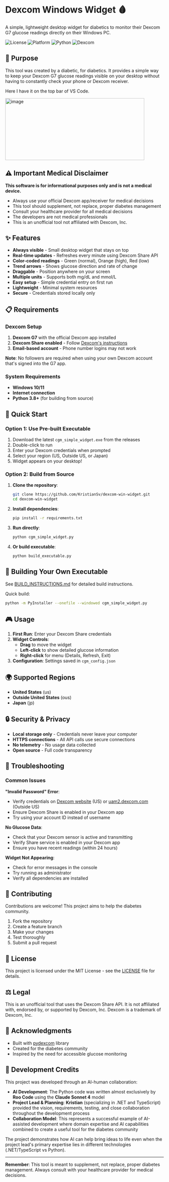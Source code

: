 # Dexcom Windows Widget 🩸

A simple, lightweight desktop widget for diabetics to monitor their Dexcom G7 glucose readings directly on their Windows PC.

![License](https://img.shields.io/badge/license-MIT-blue.svg)
![Platform](https://img.shields.io/badge/platform-Windows-blue.svg)
![Python](https://img.shields.io/badge/python-3.8+-blue.svg)
![Dexcom](https://img.shields.io/badge/Dexcom-G7-green.svg)

## 🎯 Purpose

This tool was created by a diabetic, for diabetics. It provides a simple way to keep your Dexcom G7 glucose readings visible on your desktop without having to constantly check your phone or Dexcom receiver.

Here I have it on the top bar of VS Code.

<img width="442" height="196" alt="image" src="https://github.com/user-attachments/assets/128d45b3-5a56-4905-a7a3-b777b16345c3" />

## ⚠️ Important Medical Disclaimer

**This software is for informational purposes only and is not a medical device.** 

- Always use your official Dexcom app/receiver for medical decisions
- This tool should supplement, not replace, proper diabetes management
- Consult your healthcare provider for all medical decisions
- The developers are not medical professionals
- This is an unofficial tool not affiliated with Dexcom, Inc.

## ✨ Features

- **Always visible** - Small desktop widget that stays on top
- **Real-time updates** - Refreshes every minute using Dexcom Share API
- **Color-coded readings** - Green (normal), Orange (high), Red (low)
- **Trend arrows** - Shows glucose direction and rate of change
- **Draggable** - Position anywhere on your screen
- **Multiple units** - Supports both mg/dL and mmol/L
- **Easy setup** - Simple credential entry on first run
- **Lightweight** - Minimal system resources
- **Secure** - Credentials stored locally only

## 📋 Requirements

### Dexcom Setup
1. **Dexcom G7** with the official Dexcom app installed
2. **Dexcom Share enabled** - Follow [Dexcom's instructions](https://provider.dexcom.com/education-research/cgm-education-use/videos/setting-dexcom-share-and-follow)
3. **Email-based account** - Phone number logins may not work

**Note**: No followers are required when using your own Dexcom account that's signed into the G7 app.

### System Requirements
- **Windows 10/11**
- **Internet connection**
- **Python 3.8+** (for building from source)

## 🚀 Quick Start

### Option 1: Use Pre-built Executable

1. Download the latest `cgm_simple_widget.exe` from the releases
2. Double-click to run
3. Enter your Dexcom credentials when prompted
4. Select your region (US, Outside US, or Japan)
5. Widget appears on your desktop!

### Option 2: Build from Source

1. **Clone the repository**:
   ```bash
   git clone https://github.com/KristianSv/dexcom-win-widget.git
   cd dexcom-win-widget
   ```

2. **Install dependencies**:
   ```bash
   pip install -r requirements.txt
   ```

3. **Run directly**:
   ```bash
   python cgm_simple_widget.py
   ```

4. **Or build executable**:
   ```bash
   python build_executable.py
   ```

## 🔧 Building Your Own Executable

See [BUILD_INSTRUCTIONS.md](BUILD_INSTRUCTIONS.md) for detailed build instructions.

Quick build:
```bash
python -m PyInstaller --onefile --windowed cgm_simple_widget.py
```

## 🎮 Usage

1. **First Run**: Enter your Dexcom Share credentials
2. **Widget Controls**:
   - **Drag** to move the widget
   - **Left-click** to show detailed glucose information
   - **Right-click** for menu (Details, Refresh, Exit)
3. **Configuration**: Settings saved in `cgm_config.json`

## 🌍 Supported Regions

- **United States** (us)
- **Outside United States** (ous) 
- **Japan** (jp)

## 🔒 Security & Privacy

- **Local storage only** - Credentials never leave your computer
- **HTTPS connections** - All API calls use secure connections
- **No telemetry** - No usage data collected
- **Open source** - Full code transparency

## 🐛 Troubleshooting

### Common Issues

**"Invalid Password" Error**:
- Verify credentials on [Dexcom website](https://uam1.dexcom.com) (US) or [uam2.dexcom.com](https://uam2.dexcom.com) (Outside US)
- Ensure Dexcom Share is enabled in your Dexcom app
- Try using your account ID instead of username

**No Glucose Data**:
- Check that your Dexcom sensor is active and transmitting
- Verify Share service is enabled in your Dexcom app
- Ensure you have recent readings (within 24 hours)

**Widget Not Appearing**:
- Check for error messages in the console
- Try running as administrator
- Verify all dependencies are installed

## 🤝 Contributing

Contributions are welcome! This project aims to help the diabetes community.

1. Fork the repository
2. Create a feature branch
3. Make your changes
4. Test thoroughly
5. Submit a pull request

## 📝 License

This project is licensed under the MIT License - see the [LICENSE](LICENSE) file for details.

## ⚖️ Legal

This is an unofficial tool that uses the Dexcom Share API. It is not affiliated with, endorsed by, or supported by Dexcom, Inc. Dexcom is a trademark of Dexcom, Inc.

## 🙏 Acknowledgments

- Built with [pydexcom](https://github.com/gagebenne/pydexcom) library
- Created for the diabetes community
- Inspired by the need for accessible glucose monitoring

## 🤖 Development Credits

This project was developed through an AI-human collaboration:

- **AI Development**: The Python code was written almost exclusively by **Roo Code** using the **Claude Sonnet 4** model
- **Project Lead & Planning**: **Kristian** (specializing in .NET and TypeScript) provided the vision, requirements, testing, and close collaboration throughout the development process
- **Collaboration Model**: This represents a successful example of AI-assisted development where domain expertise and AI capabilities combined to create a useful tool for the diabetes community

The project demonstrates how AI can help bring ideas to life even when the project lead's primary expertise lies in different technologies (.NET/TypeScript vs Python).

---

**Remember**: This tool is meant to supplement, not replace, proper diabetes management. Always consult with your healthcare provider for medical decisions.
